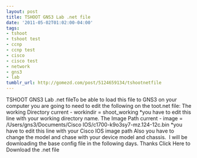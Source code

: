 ```yaml
---
layout: post
title: TSHOOT GNS3 Lab .net file
date: '2011-05-02T01:02:00-04:00'
tags:
- tshoot
- tshoot test
- ccnp
- ccnp test
- cisco
- cisco test
- network
- gns3
- lab
tumblr_url: http://gomezd.com/post/5124659134/tshootnetfile
---
```

TSHOOT GNS3 Lab .net fileTo be able to load this file to GNS3 on your computer you are going to need to edit the following on the toot.net file:
The working Directory
current - workindir = shoot_working
*you have to edit this line with your working directory name.
The Image Path
current - image = /Users/gns3/Documents/Cisco IOS/c1700-k9o3sy7-mz.124-12c.bin
*you have to edit this line with your Cisco IOS image path
Also you have to change the model and chase with your device model and chassis. 
I will be downloading the base config file in the following days. Thanks
Click Here to Download the .net file
